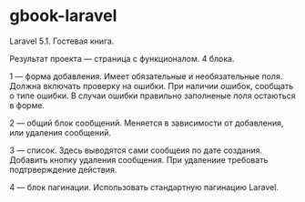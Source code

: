 # gbook-laravel

Laravel 5.1. Гостевая книга.

Результат проекта — страница с функционалом. 4 блока.

1 — форма добавления. Имеет обязательные и необязательные поля. Должна включать проверку на ошибки. При наличии ошибок, сообщать о типе ошибки. В случаи ошибки правильно заполненые поля остаються в форме.

2 — общий блок сообщений. Меняется в зависимости от добавления, или удаления сообщений.

3 — список. Здесь выводятся сами сообщеия по дате создания. Добавить кнопку удаления сообщения. При удалениие требовать подтрверждение действия.

4 — блок пагинации. Использовать стандартную пагинацию Laravel. 
